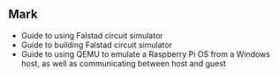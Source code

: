 ## Mark
- Guide to using Falstad circuit simulator
- Guide to building Falstad circuit simulator
- Guide to using QEMU to emulate a Raspberry Pi OS from a Windows host, as well as communicating between host and guest
